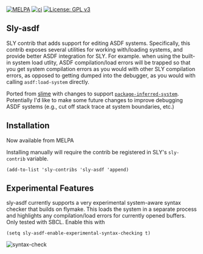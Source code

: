 [![MELPA](http://melpa.org/packages/sly-asdf-badge.svg)](http://melpa.org/#/sly-asdf)
[![ci](https://github.com/mmgeorge/sly-asdf/workflows/ci/badge.svg)](https://github.com/mmgeorge/sly-asdf/actions?query=workflow%3Aci)
[![License: GPL v3](https://img.shields.io/badge/License-GPLv3-blue.svg)](https://www.gnu.org/licenses/gpl-3.0)
 
 
## Sly-asdf

SLY contrib that adds support for editing ASDF systems. Specifically, this contrib exposes several utilities for working with/loading systems, and provide better ASDF integration for SLY. For example. when using the built-in system load utlity, ASDF compilation/load errors will be trapped so that you get system compilation errors as you would with other SLY compilation errors, as opposed to getting dumped into the debugger, as you would with calling `asdf:load-system` directly.

Ported from [slime](https://github.com/slime/slime/blob/master/contrib/slime-asdf.el) with changes to support [`package-inferred-system`](https://common-lisp.net/project/asdf/asdf/The-package_002dinferred_002dsystem-extension.html). Potentially I'd like to make some future changes to improve debugging ASDF systems (e.g., cut off stack trace at system boundaries, etc.)

## Installation 
Now available from MELPA

Installing manually will require the contrib be registered in SLY's `sly-contrib` variable. 
```
(add-to-list 'sly-contribs 'sly-asdf 'append)
```
## Experimental Features
sly-asdf currently supports a very experimental system-aware syntax checker that builds on flymake. This loads the system in a separate process and highlights any compilation/load errors for currently opened buffers. Only tested with SBCL. Enable this with 
```
(setq sly-asdf-enable-experimental-syntax-checking t)
```
![syntax-check](https://user-images.githubusercontent.com/16738762/73144381-05fe2f00-405a-11ea-99c6-68e6c4cbb8fd.PNG)

